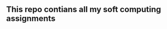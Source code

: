 This repo contians all my soft computing assignments
----------------------------------------------------
